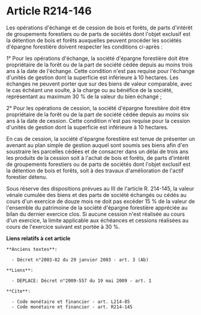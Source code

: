 # Article R214-146

Les opérations d'échange et de cession de bois et forêts, de parts d'intérêt de groupements forestiers ou de parts de
sociétés dont l'objet exclusif est la détention de bois et forêts auxquelles peuvent procéder les sociétés d'épargne
forestière doivent respecter les conditions ci-après :

1° Pour les opérations d'échange, la société d'épargne forestière doit être propriétaire de la forêt ou de la part de société
cédée depuis au moins trois ans à la date de l'échange. Cette condition n'est pas requise pour l'échange d'unités de gestion
dont la superficie est inférieure à 10 hectares. Les échanges ne peuvent porter que sur des biens de valeur comparable, avec
le cas échéant une soulte, à la charge ou au bénéfice de la société, représentant au maximum 30 % de la valeur du bien
échangé ;

2° Pour les opérations de cession, la société d'épargne forestière doit être propriétaire de la forêt ou de la part de
société cédée depuis au moins six ans à la date de cession. Cette condition n'est pas requise pour la cession d'unités de
gestion dont la superficie est inférieure à 10 hectares.

En cas de cession, la société d'épargne forestière est tenue de présenter un avenant au plan simple de gestion auquel sont
soumis ses biens afin d'en soustraire les parcelles cédées et de consacrer dans un délai de trois ans les produits de la
cession soit à l'achat de bois et forêts, de parts d'intérêt de groupements forestiers ou de parts de sociétés dont l'objet
exclusif est la détention de bois et forêts, soit à des travaux d'amélioration de l'actif forestier détenu.

Sous réserve des dispositions prévues au III de l'article R. 214-145, la valeur vénale cumulée des biens et des parts de
société échangés ou cédés au cours d'un exercice de douze mois ne doit pas excéder 15 % de la valeur de l'ensemble du
patrimoine de la société d'épargne forestière appréciée au bilan du dernier exercice clos. Si aucune cession n'est réalisée
au cours d'un exercice, la limite applicable aux échéances et cessions réalisées au cours de l'exercice suivant est portée à
30 %.

**Liens relatifs à cet article**

	**Anciens textes**:

	  - Décret n°2003-82 du 29 janvier 2003 - art. 3 (Ab)

	**Liens**:

	  - DEPLACE: Décret n°2009-557 du 19 mai 2009 - art. 1

	**Cite**:

	  - Code monétaire et financier - art. L214-85
	  - Code monétaire et financier - art. R214-145
